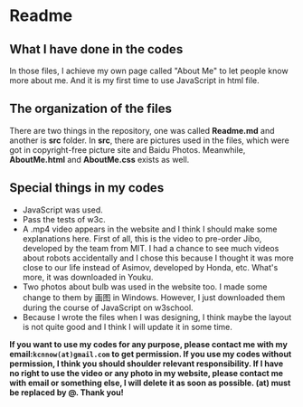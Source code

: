﻿# Readme
## What I have done in the codes
In those files, I achieve my own page called "About Me" to let people know more about me. And it is my first time to use JavaScript in html file.
## The organization of the files
There are two things in the repository, one was called **Readme.md** and another is **src** folder. In **src**, there are pictures used in the files, which were got in copyright-free picture site and Baidu Photos. Meanwhile, **AboutMe.html** and **AboutMe.css** exists as well.
## Special things in my codes
* JavaScript was used.
* Pass the tests of w3c.
* A .mp4 video appears in the website and I think  I should make some explanations here. First of all, this is the video to pre-order Jibo, developed by the team from MIT. I had a chance to see much videos about robots accidentally and I chose this because I thought it was more close to our life instead of Asimov, developed by Honda, etc. What's more, it was downloaded in Youku. 
* Two photos about bulb was used in the website too. I made some change to them by 画图 in Windows. However, I just downloaded them during the course of JavaScript on w3school.
* Because I wrote the files when I was designing, I think maybe the layout is not quite good and I think I will update it in some time.

**If you want to use my codes for any purpose, please contact me with my email:`kcnnow(at)gmail.com` to get permission. If you use my codes without permission, I think you should shoulder relevant responsibility. If I have no right to use the video or any photo in my website, please contact me with email or something else, I will delete it as soon as possible. (at) must be replaced by @.  Thank you!** 
